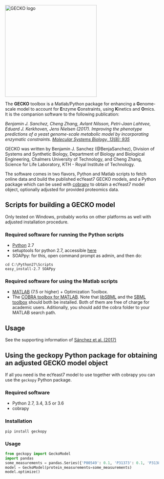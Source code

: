 <img src="https://github.com/SysBioChalmers/GECKO/blob/master/GECKO.png" alt="GECKO logo" width="300">

The **GECKO** toolbox is a Matlab/Python package for enhancing a **G**enome-scale model to account for **E**nzyme **C**onstraints, using **K**inetics and **O**mics. It is the companion software to the following publication:

_Benjamin J. Sanchez, Cheng Zhang, Avlant Nilsson, Petri-Jaan Lahtvee, Eduard J. Kerkhoven, Jens Nielsen (2017). Improving the phenotype predictions of a yeast genome-scale metabolic model by incorporating enzymatic constraints. [Molecular Systems Biology, 13(8): 935](http://www.dx.doi.org/10.15252/msb.20167411)_

GECKO was written by Benjamin J. Sanchez (@BenjaSanchez), Division of Systems and Synthetic Biology, Department of Biology and Biological Engineering, Chalmers University of Technology, and Cheng Zhang, Science for Life Laboratory, KTH - Royal Institute of Technology.

The software comes in two flavors, Python and Matlab scripts to fetch online data and build the published ecYeast7 GECKO models, and a Python package which can be used with [cobrapy](https://opencobra.github.io/cobrapy/) to obtain a ecYeast7 model object, optionally adjusted for provided proteomics data.

## Scripts for building a GECKO model

Only tested on Windows, probably works on other platforms as well with adjusted installation procedure.

### Required software for running the Python scripts

* [Python](https://www.python.org/) 2.7
* setuptools for python 2.7, accessible [here](http://www.lfd.uci.edu/~gohlke/pythonlibs/#setuptools)
* SOAPpy: for this, open command prompt as admin, and then do:
```
cd C:\Python27\Scripts
easy_install-2.7 SOAPpy
```

### Required software for using the Matlab scripts

* [MATLAB](http://www.mathworks.com/) (7.5 or higher) + Optimization Toolbox.
* The [COBRA toolbox for MATLAB](https://github.com/opencobra/cobratoolbox). Note that [libSBML](http://sbml.org/Software/libSBML) and the [SBML toolbox](http://sbml.org/Software/SBMLToolbox) should both be installed. Both of them are free of charge for academic users. Aditionally, you should add the cobra folder to your MATLAB search path.

## Usage

See the supporting information of [Sánchez et al. (2017)]([citation](https://dx.doi.org/10.15252/msb.20167411))

## Using the geckopy Python package for obtaining an adjusted GECKO model object

If all you need is the ecYeast7 model to use together with cobrapy you can use the `geckopy` Python package.

### Required software

* Python 2.7, 3.4, 3.5 or 3.6
* cobrapy

### Installation

```
pip install geckopy
```

### Usage

```python
from geckopy import GeckoModel
import pandas
some_measurements = pandas.Series({'P00549': 0.1, 'P31373': 0.1, 'P31382': 0.1})
model = GeckoModel(protein_measurements=some_measurements)
model.optimize()
```
